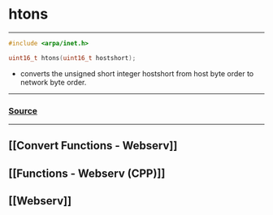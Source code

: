 # htons
---
~~~cpp
#include <arpa/inet.h>

uint16_t htons(uint16_t hostshort);
~~~
- converts the unsigned short integer hostshort from host byte order to network byte order.
---
### [Source](https://linux.die.net/man/3/htons)
---
## [[Convert Functions - Webserv]]
## [[Functions - Webserv (CPP)]]
## [[Webserv]]